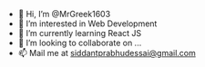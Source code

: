 - 👋 Hi, I’m @MrGreek1603
- 👀 I’m interested in Web Development
- 🌱 I’m currently learning React JS
- 💞️ I’m looking to collaborate on ...
- 📫 Mail me at  siddantprabhudessai@gmail.com

<!---
MrGreek1603/MrGreek1603 is a ✨ special ✨ repository because its `README.md` (this file) appears on your GitHub profile.
You can click the Preview link to take a look at your changes.
--->
